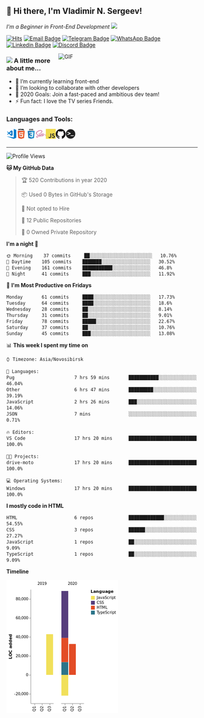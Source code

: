 ## 🦄 Hi there, I'm Vladimir N. Sergeev!

<p><em>I'm a Beginner in Front-End Development <img src="https://media.giphy.com/media/WUlplcMpOCEmTGBtBW/giphy.gif" width="30"></em></p>

[![Hits](https://hits.seeyoufarm.com/api/count/incr/badge.svg?url=https%3A%2F%2Fgithub.com%2Fsergeev-vn%2Fhit-counter)](https://hits.seeyoufarm.com)
[![Email Badge](https://img.shields.io/badge/-hi@sergeev.press-000000?style=flat-square&labelColor=black&logo=Mail.Ru&logoColor=white)](mailto:hi@sergeev.press)
[![Telegram Badge](https://img.shields.io/badge/-Telegram-1ca0f1?style=flat-square&labelColor=1ca0f1&logo=telegram&logoColor=white&link=https://t.me/sergeev_vn)](https://t.me/sergeev_vn)
[![WhatsApp Badge](https://img.shields.io/badge/WhatsApp-%2325D366.svg?&style=flat-square&logo=whatsapp&logoColor=white&link=https://wa.me/79132011194)](https://wa.me/79132011194)
[![Linkedin Badge](https://img.shields.io/badge/-LinkedIn-blue?style=flat-square&logo=Linkedin&logoColor=white&link=https://www.linkedin.com/in/%D0%B2%D0%BB%D0%B0%D0%B4%D0%B8%D0%BC%D0%B8%D1%80-%D1%81%D0%B5%D1%80%D0%B3%D0%B5%D0%B5%D0%B2-449709132/)](https://www.linkedin.com/in/%D0%B2%D0%BB%D0%B0%D0%B4%D0%B8%D0%BC%D0%B8%D1%80-%D1%81%D0%B5%D1%80%D0%B3%D0%B5%D0%B5%D0%B2-449709132/)
[![Discord Badge](https://img.shields.io/badge/-Discord-FF0000?style=flat-square&labelColor=FFFFFF&logo=discord&logoColor=ffffff&color=7389D8&labelColor=6A7EC2&link=https://discord.com/invite/2SNu9KT)](https://discord.com/invite/2SNu9KT)

<img align="right" alt="GIF" width="367" src="https://media.giphy.com/media/L8K62iTDkzGX6/giphy.gif"/>

### <img src="https://media.giphy.com/media/VgCDAzcKvsR6OM0uWg/giphy.gif" width="50"> A little more about me...

- 🔭 I’m currently learning front-end
- 👯 I’m looking to collaborate with other developers
- 🥅 2020 Goals: Join a fast-paced and ambitious dev team!
- ⚡ Fun fact: I love the TV series Friends.

### Languages and Tools:

<img align="left" alt="Visual Studio Code" width="26px" src="https://raw.githubusercontent.com/github/explore/80688e429a7d4ef2fca1e82350fe8e3517d3494d/topics/visual-studio-code/visual-studio-code.png" />
<img align="left" alt="HTML5" width="26px" src="https://raw.githubusercontent.com/github/explore/80688e429a7d4ef2fca1e82350fe8e3517d3494d/topics/html/html.png" />
<img align="left" alt="CSS3" width="26px" src="https://raw.githubusercontent.com/github/explore/80688e429a7d4ef2fca1e82350fe8e3517d3494d/topics/css/css.png" />
<img align="left" alt="Sass" width="26px" src="https://raw.githubusercontent.com/github/explore/80688e429a7d4ef2fca1e82350fe8e3517d3494d/topics/sass/sass.png" />
<img align="left" alt="JavaScript" width="26px" src="https://raw.githubusercontent.com/github/explore/80688e429a7d4ef2fca1e82350fe8e3517d3494d/topics/javascript/javascript.png" />
<img align="left" alt="GitHub" width="26px" src="https://raw.githubusercontent.com/github/explore/78df643247d429f6cc873026c0622819ad797942/topics/github/github.png" />
<img align="left" alt="HTML5" width="26px" src="https://raw.githubusercontent.com/github/explore/80688e429a7d4ef2fca1e82350fe8e3517d3494d/topics/terminal/terminal.png" />
<br />
<br />

---
<!--START_SECTION:waka-->
![Profile Views](http://img.shields.io/badge/Profile%20Views-16-blue)

**🐱 My GitHub Data** 

> 🏆 520 Contributions in year 2020
 > 
> 📦 Used 0 Bytes in GitHub's Storage 
 > 
> 🚫 Not opted to Hire
 > 
> 📜 12 Public Repositories 
 > 
> 🔑 0 Owned Private Repository 
 > 
**I'm a night 🦉** 

```text
🌞 Morning    37 commits     ██░░░░░░░░░░░░░░░░░░░░░░░   10.76% 
🌆 Daytime    105 commits    ███████░░░░░░░░░░░░░░░░░░   30.52% 
🌃 Evening    161 commits    ███████████░░░░░░░░░░░░░░   46.8% 
🌙 Night      41 commits     ███░░░░░░░░░░░░░░░░░░░░░░   11.92%

```
📅 **I'm Most Productive on Fridays** 

```text
Monday       61 commits     ████░░░░░░░░░░░░░░░░░░░░░   17.73% 
Tuesday      64 commits     ████░░░░░░░░░░░░░░░░░░░░░   18.6% 
Wednesday    28 commits     ██░░░░░░░░░░░░░░░░░░░░░░░   8.14% 
Thursday     31 commits     ██░░░░░░░░░░░░░░░░░░░░░░░   9.01% 
Friday       78 commits     █████░░░░░░░░░░░░░░░░░░░░   22.67% 
Saturday     37 commits     ██░░░░░░░░░░░░░░░░░░░░░░░   10.76% 
Sunday       45 commits     ███░░░░░░░░░░░░░░░░░░░░░░   13.08%

```


📊 **This week I spent my time on** 

```text
⌚︎ Timezone: Asia/Novosibirsk

💬 Languages: 
Pug                      7 hrs 59 mins       ███████████░░░░░░░░░░░░░░   46.04% 
Other                    6 hrs 47 mins       █████████░░░░░░░░░░░░░░░░   39.19% 
JavaScript               2 hrs 26 mins       ███░░░░░░░░░░░░░░░░░░░░░░   14.06% 
JSON                     7 mins              ░░░░░░░░░░░░░░░░░░░░░░░░░   0.71%

🔥 Editors: 
VS Code                  17 hrs 20 mins      █████████████████████████   100.0%

🐱‍💻 Projects: 
drive-moto               17 hrs 20 mins      █████████████████████████   100.0%

💻 Operating Systems: 
Windows                  17 hrs 20 mins      █████████████████████████   100.0%

```

**I mostly code in HTML** 

```text
HTML                     6 repos             █████████████░░░░░░░░░░░░   54.55% 
CSS                      3 repos             ██████░░░░░░░░░░░░░░░░░░░   27.27% 
JavaScript               1 repos             ██░░░░░░░░░░░░░░░░░░░░░░░   9.09% 
TypeScript               1 repos             ██░░░░░░░░░░░░░░░░░░░░░░░   9.09%

```


**Timeline**

![Chart not found](https://github.com/sergeev-vn/sergeev-vn/blob/master/charts/bar_graph.png) 


<!--END_SECTION:waka-->
